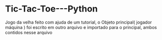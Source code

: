 # Tic-Tac-Toe---Python

Jogo da velha feito com ajuda de um tutorial, o Objeto principal( jogador máquina ) foi escrito em outro arquivo e importado para o principal, ambos contidos nesse arquivo
